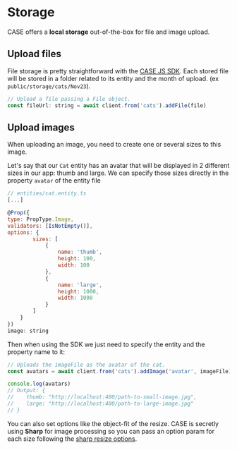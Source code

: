 # Storage

CASE offers a **local storage** out-of-the-box for file and image upload.

## Upload files

File storage is pretty straightforward with the [CASE JS SDK](connect.md). Each stored file will be stored in a folder related to its entity and the month of upload. (ex `public/storage/cats/Nov23`).

```js
// Upload a file passing a File object.
const fileUrl: string = await client.from('cats').addFile(file)
```

## Upload images

When uploading an image, you need to create one or several sizes to this image.

Let's say that our `Cat` entity has an avatar that will be displayed in 2 different sizes in our app: thumb and large. We can specify those sizes directly in the property `avatar` of the entity file

```js
// entities/cat.entity.ts
[...]

@Prop({
type: PropType.Image,
validators: [IsNotEmpty()],
options: {
        sizes: [
            {
                name: 'thumb',
                height: 100,
                width: 100
            },
            {
                name: 'large',
                height: 1000,
                width: 1000
            }
        ]
    }
})
image: string
```

Then when using the SDK we just need to specify the entity and the property name to it:

```js
// Uploads the imageFile as the avatar of the cat.
const avatars = await client.from('cats').addImage('avatar', imageFile)

console.log(avatars)
// Output: {
//    thumb: "http://localhost:400/path-to-small-image.jpg",
//    large: "http://localhost:400/path-to-large-image.jpg"
// }
```

You can also set options like the object-fit of the resize. CASE is secretly using **Sharp** for image processing so you can pass an option param for each size following the [sharp resize options](https://sharp.pixelplumbing.com/api-resize).
